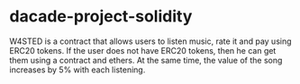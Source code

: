 # dacade-project-solidity
W4STED is a contract that allows users to listen music, rate it and pay using ERC20 tokens.
If the user does not have ERC20 tokens, then he can get them using a contract and ethers.
At the same time, the value of the song increases by 5% with each listening.
